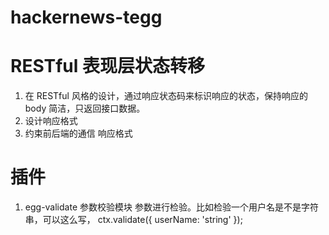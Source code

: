 # hackernews-tegg

# RESTful 表现层状态转移

1. 在 RESTful 风格的设计，通过响应状态码来标识响应的状态，保持响应的 body 简洁，只返回接口数据。
1. 设计响应格式
1. 约束前后端的通信 响应格式

# 插件

1. egg-validate 参数校验模块 参数进行检验。比如检验一个用户名是不是字符串，可以这么写，
   ctx.validate({ userName: 'string' });
